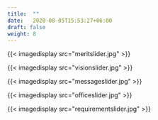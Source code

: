 ```yaml
---
title:  ""
date:   2020-08-05T15:53:27+06:00
draft: false
weight: 8
---
```


{{< imagedisplay  src="meritslider.jpg"  >}}

{{< imagedisplay  src="visionslider.jpg"  >}}

{{< imagedisplay  src="messageslider.jpg"  >}}

{{< imagedisplay  src="officeslider.jpg"  >}}

{{< imagedisplay  src="requirementslider.jpg"  >}}
